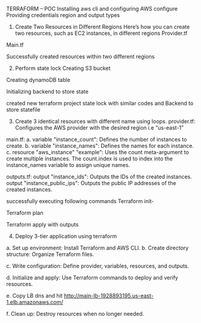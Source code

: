 TERRAFORM – POC
Installing aws cli and configuring
AWS configure
Providing credentials region and output types
1.	Create Two Resources in Different Regions
Here’s how you can create two resources, such as EC2 instances, in different regions
Provider.tf

 

Main.tf
 
 

 

 

 




Successfully created resources within two different regions
 

 

2.	Perform state lock
Creating S3 bucket
 

Creating dynamoDB table
 
Initializing backend to store state
 

 


 

created new terraform project state lock  with similar codes and Backend to store statefile
 

 

 

3.	Create 3 identical resources with different name using loops.
provider.tf: Configures the AWS provider with the desired region i.e “us-east-1”
 


main.tf:
a.	variable "instance_count": Defines the number of instances to create.
b.	variable "instance_names": Defines the names for each instance.
c.	resource "aws_instance" "example": Uses the count meta-argument to create multiple instances. The count.index is used to index into the instance_names variable to assign unique names.
 









outputs.tf:
output "instance_ids": Outputs the IDs of the created instances.
output "instance_public_ips": Outputs the public IP addresses of the created instances.
 

successfully executing following commands
Terraform init-
 


Terraform plan
 
Terraform apply with outputs
 







4.	Deploy 3-tier application using terraform

a.	Set up environment: Install Terraform and AWS CLI.
b.	Create directory structure: Organize Terraform files.
 

c.	Write configuration: Define provider, variables, resources, and outputs.

 
 

 

d.	Initialize and apply: Use Terraform commands to deploy and verify resources.
 

 

 



e.	Copy LB dns and hit 
http://main-lb-1928893195.us-east-1.elb.amazonaws.com/
 

f.	Clean up: Destroy resources when no longer needed.
 





